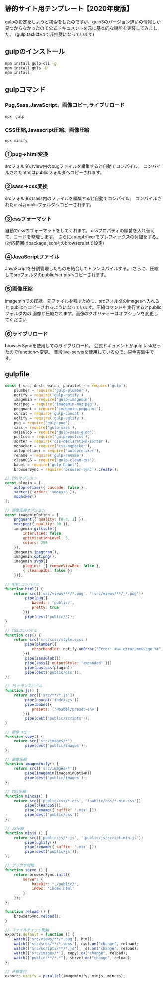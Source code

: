 ## 静的サイト用テンプレート【2020年度版】

gulpの設定をしようと検索をしたのですが、gulp3のバージョン違いの情報しか
見つからなかったので公式ドキュメントを元に基本的な機能を実装してみました。
(gulp.taskはv4で非推奨になっています)

## gulpのインストール

```bash
npm install gulp-cli -g
npm install gulp -D
npm install
```
## gulpコマンド

### Pug,Sass,JavaScript、画像コピー,ライブリロード

```
npx　gulp
```

### CSS圧縮,Javascript圧縮、画像圧縮

```
npx minify
```

### ①pug->html変換　

srcフォルダのview内のpugファイルを編集すると自動でコンパイル。
コンパイルされたhtmlはpublicフォルダへコピーされます。

### ②sass->css変換

srcフォルダのsass内のファイルを編集すると自動でコンパイル。
コンパイルされたcssはpublicフォルダへコピーされます。

### ③cssフォーマット

自動でcssのフォーマットをしてくれます。
cssプロパティの順番を入れ替えて、コードを整理します。
さらにautoplefixerでプレフィックスの付加をする。
(対応範囲はpackage.json内のbrowserslistで設定)

### ④JavaScriptファイル

JavaScriptを分割管理したものを結合してトランスパイルする。
さらに、圧縮してsrcフォルダのpublic/scriptsへコピーされます。

### ⑤画像圧縮

imageminでの圧縮。元ファイルを残すために、srcフォルダのimagesへ入れると
publicへコピーされるようになっています。圧縮コマンドを実行するとpublicフォルダ内の
画像が圧縮されます。画像のクオリティーはオプションを変更してください

### ⑥ライブリロード

browserSyncを使用してのライブリロード。
公式ドキュメントがgulp.taskだったのでfunctionへ変更。
普段live-serverを使用しているので、只今実験中です。

## gulpfile

```js
const { src, dest, watch, parallel } = require('gulp'),
	plumber = require('gulp-plumber'),
	notify = require('gulp-notify'),
	imagemin = require('gulp-imagemin'),
	mozjpeg = require('imagemin-mozjpeg'),
	pngquant = require('imagemin-pngquant'),
	concat = require('gulp-concat'),
	uglify = require('gulp-uglify'),
	pug = require('gulp-pug'),
	sass = require('gulp-sass'),
	sassGlob = require('gulp-sass-glob'),
	postcss = require('gulp-postcss'),
	sorter = require('css-declaration-sorter'),
	mqpacker = require('css-mqpacker'),
	autoprefixer = require('autoprefixer'),
	rename = require('gulp-rename'),
	cleanCSS = require('gulp-clean-css'),
	babel = require('gulp-babel'),
	browserSync = require('browser-sync').create();

// CSSオプション
const plugin = [
	autoprefixer({ cascade: false }),
	sorter({ order: 'smacss' }),
	mqpacker()
];

// 画像圧縮オプション
const imageminOption = [
	pngquant({ quality: [0.8, 1] }),
	mozjpeg({ quality: 90 }),
	imagemin.gifsicle({
		interlaced: false,
		optimizationLevel: 5,
		colors: 256
	}),
	imagemin.jpegtran(),
	imagemin.optipng(),
	imagemin.svgo({
		plugins: [{ removeViewBox: false },
		{ cleanupIDs: false }]
	})];

// HTMLコンパイル
function html() {
	return src(['src/views/**/*.pug', '!src/views/**/_*.pug'])
		.pipe(pug({
			basedir: 'public/',
			pretty: true
		}))
		.pipe(dest('public/'));
}

// CSSコンパイル
function css() {
	return src('src/scss/style.scss')
		.pipe(plumber({
			errorHandler: notify.onError("Error: <%= error.message %>")
		}))
		.pipe(sassGlob())
		.pipe(sass({ outputStyle: 'expanded' }))
		.pipe(postcss(plugin))
		.pipe(dest('public/css'));
};

// JSトランスパイル
function js() {
	return src(['src/**/*.js'])
		.pipe(concat('index.js'))
		.pipe(babel({
			presets: ['@babel/preset-env']
		}))
		.pipe(dest('public/scripts'));
}

// 画像コピー
function copy() {
	return src('src/images/*')
		.pipe(dest('public/images'));
};

// 画像圧縮
function imageminify() {
	return src(['src/images/*'])
		.pipe(imagemin(imageminOption))
		.pipe(dest('public/images'));
};

// CSS圧縮
function mincss() {
	return src(['public/css/*.css', '!public/css/*.min.css'])
		.pipe(cleanCSS())
		.pipe(rename({ suffix: '.min' }))
		.pipe(dest('public/css'))
};

// JS圧縮
function minjs () {
	return src(['public/js/*.js', '!public/js/script.min.js'])
		.pipe(uglify())
		.pipe(rename({ suffix: '.min' }))
		.pipe(dest('public/js'));
};

// ブラウザ同期
function serve () {
	return browserSync.init({
		server: {
			baseDir: "./public/",
			index: 'index.html'
		}
	});
};

function reload () {
	browserSync.reload();
}

// ファイルチェック開始
exports.default = function () {
	watch(['src/views/**/*.pug'], html);
	watch(['src/scss/**/*.scss'], css).on("change", reload);
	watch(['src/scripts/**/*.js'], js).on("change", reload);
	watch(['src/images/*'], copy).on("change", reload);
	watch(["public/**/*.*"], serve).on("change", reload);
};

// 圧縮実行
exports.minify = parallel(imageminify, minjs, mincss);
```
